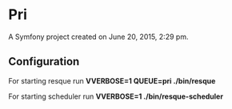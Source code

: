 Pri
===

A Symfony project created on June 20, 2015, 2:29 pm.

## Configuration

For starting resque run __VVERBOSE=1 QUEUE=pri ./bin/resque__

For starting scheduler run __VVERBOSE=1 ./bin/resque-scheduler__

